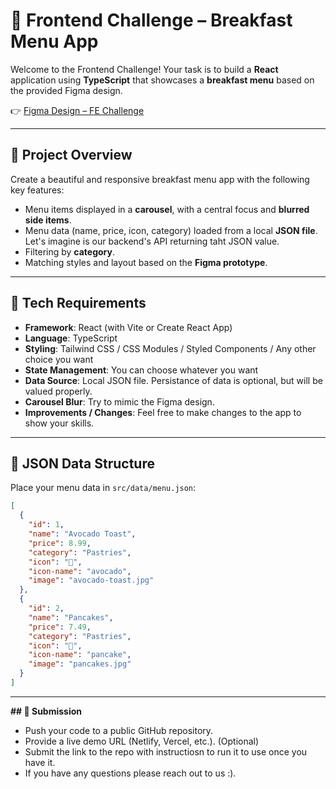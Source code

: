 # 🍳 Frontend Challenge – Breakfast Menu App

Welcome to the Frontend Challenge! Your task is to build a **React** application using **TypeScript** that showcases a **breakfast menu** based on the provided Figma design.

👉 [Figma Design – FE Challenge](https://www.figma.com/design/2KMVvXpInjEwmYOB4cicxG/FE-Challenge?node-id=0-1&p=f&t=HLyhlCq9NXLCipbv-0)

---

## 🧾 Project Overview

Create a beautiful and responsive breakfast menu app with the following key features:

- Menu items displayed in a **carousel**, with a central focus and **blurred side items**.
- Menu data (name, price, icon, category) loaded from a local **JSON file**. Let's imagine is our backend's API returning taht JSON value.
- Filtering by **category**.
- Matching styles and layout based on the **Figma prototype**.

---

## 🧰 Tech Requirements

- **Framework**: React (with Vite or Create React App)
- **Language**: TypeScript
- **Styling**: Tailwind CSS / CSS Modules / Styled Components / Any other choice you want
- **State Management**: You can choose whatever you want
- **Data Source**: Local JSON file. Persistance of data is optional, but will be valued properly.
- **Carousel Blur**: Try to mimic the Figma design.
- **Improvements / Changes**: Feel free to make changes to the app to show your skills.

---

## 📁 JSON Data Structure

Place your menu data in `src/data/menu.json`:

```json
[
  {
    "id": 1,
    "name": "Avocado Toast",
    "price": 8.99,
    "category": "Pastries",
    "icon": "🥑",
    "icon-name": "avocado",
    "image": "avocado-toast.jpg"
  },
  {
    "id": 2,
    "name": "Pancakes",
    "price": 7.49,
    "category": "Pastries",
    "icon": "🥞",
    "icon-name": "pancake",
    "image": "pancakes.jpg"
  }
]
```

---

**## 📝 Submission**
- Push your code to a public GitHub repository.
- Provide a live demo URL (Netlify, Vercel, etc.). (Optional)
- Submit the link to the repo with instructiosn to run it to use once you have it.
- If you have any questions please reach out to us :).
